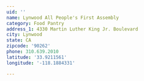 ```yaml
---
uid: ''
name: Lynwood All People's First Assembly
category: Food Pantry
address_1: 4330 Martin Luther King Jr. Boulevard
city: Lynwood
state: CA
zipcode: '90262'
phone: 310.639.2010
latitude: '33.9211561'
longitude: '-118.1884331'

---
```

